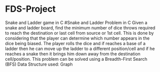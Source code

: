 # FDS-Project
Snake and Ladder game in C
#Snake and Ladder Problem in C
Given a snake and ladder board, find the minimum number of dice throws required to reach the destination or last cell from source or 1st cell. This is done by considering that the player can determine which number appears in the dice being biased. The player rolls the dice and if reaches a base of a ladder then he can move up the ladder to a different position/cell and if he reaches a snake then it brings him down away from the destination cell/position. 
This problem can be solved using a Breadth-First Search (BFS)
Data Structure used: Graph
